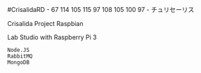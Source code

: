 #CrisalidaRD - 67 114 105 115 97 108 105 100 97 - チュリセーリス

Crisalida Project Raspbian

Lab Studio with Raspberry Pi 3

    Node.JS
    RabbitMQ
    MongoDB
